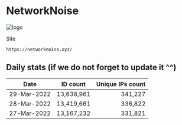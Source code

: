 # NetworkNoise

![logo](https://networknoise.xyz/img/logo.png)

Site
```
https://networknoise.xyz/
```
Daily stats (if we do not forget to update it ^^)
----

Date|ID count|Unique IPs count|
|---|---|--:|
29-Mar-2022|13,638,961|341,227
28-Mar-2022|13,419,661|336,822
27-Mar-2022|13,167,232|331,821
